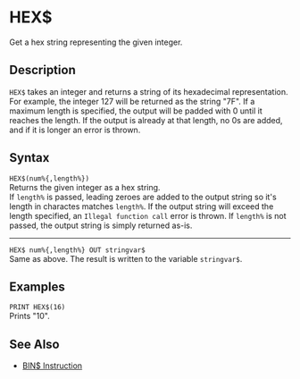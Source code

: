 # HEX$ #
Get a hex string representing the given integer.

## Description ##
`HEX$` takes an integer and returns a string of its hexadecimal representation.
For example, the integer 127 will be returned as the string "7F". If a maximum length
is specified, the output will be padded with 0 until it reaches the length.
If the output is already at that length, no 0s are added, and if it is longer
an error is thrown.

## Syntax ##
`HEX$(num%{,length%})`  
Returns the given integer as a hex string.  
If `length%` is passed, leading zeroes are added to
the output string so it's length in charactes matches
`length%`. If the output string will exceed the length
specified, an `Illegal function call` error is thrown.
If `length%` is not passed, the output string is simply
returned as-is.
- - -
`HEX$ num%{,length%} OUT stringvar$`  
Same as above. The result is written to the variable `stringvar$`.

## Examples ##
`PRINT HEX$(16)`  
Prints "10".

## See Also ##
- [BIN$ Instruction](/instruction/bin.md)
